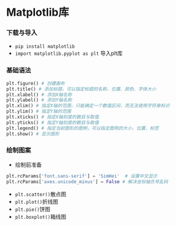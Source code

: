 # Matplotlib库

### 下载与导入
- `pip install matplotlib`
- `import matplotlib.pyplot as plt` 导入plt库

### 基础语法
```python
plt.figure() # 创建画布
plt.title() # 添加标题，可以指定标题的名称、位置、颜色、字体大小
plt.xlabel() # 添加X轴名称
plt.ylabel() # 添加Y轴名称
plt.xlim() # 指定X轴的范围，只能确定一个数值区间，而无法使用字符串标识
plt.ylim() # 指定Y轴的范围
plt.xticks() # 指定X轴刻度的数目与取值
plt.yticks() # 指定Y轴刻度的数目与取值
plt.legend() # 指定当前图形的图例，可以指定图例的大小、位置、标签
plt.show() # 显示图形
```

### 绘制图案
- 绘制前准备
```python
plt.rcParams['font.sans-serif'] = 'SimHei'  # 设置中文显示
plt.rcParams['axes.unicode_minus'] = False # 解决坐标轴负号乱码
```
- `plt.scatter()`散点图
- `plt.plot()`折线图
- `plt.pie()`饼图
- `plt.boxplot()`箱线图